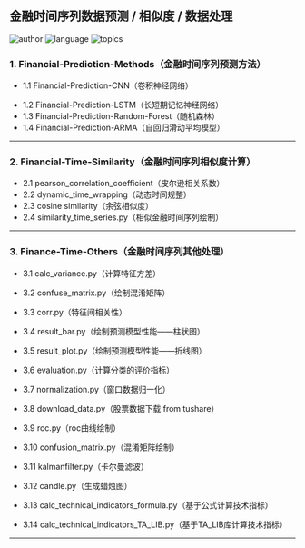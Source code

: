 ## 金融时间序列数据预测 / 相似度 / 数据处理

![author](https://img.shields.io/static/v1?label=Author&message=junmingguo&color=green)    ![language](https://img.shields.io/static/v1?label=Language&message=python3&color=orange) 
![topics](https://img.shields.io/static/v1?label=Language&message=financial-time-series&color=blue)


### 1. Financial-Prediction-Methods（金融时间序列预测方法）

- 1.1 Financial-Prediction-CNN（卷积神经网络）

* 1.2 Financial-Prediction-LSTM（长短期记忆神经网络）
* 1.3 Financial-Prediction-Random-Forest（随机森林）
* 1.4 Financial-Prediction-ARMA（自回归滑动平均模型）

---

### 2. Financial-Time-Similarity（金融时间序列相似度计算）

* 2.1 pearson_correlation_coefficient（皮尔逊相关系数）
* 2.2 dynamic_time_wrapping（动态时间规整）
* 2.3 cosine similarity（余弦相似度）
* 2.4 similarity_time_series.py（相似金融时间序列绘制）

---

### 3. Finance-Time-Others（金融时间序列其他处理）

- 3.1 calc_variance.py（计算特征方差）

- 3.2 confuse_matrix.py（绘制混淆矩阵）

- 3.3 corr.py（特征间相关性）

- 3.4 result_bar.py（绘制预测模型性能——柱状图）

- 3.5 result_plot.py（绘制预测模型性能——折线图）

- 3.6 evaluation.py（计算分类的评价指标）

- 3.7 normalization.py（窗口数据归一化）

- 3.8 download_data.py（股票数据下载 from tushare）

- 3.9 roc.py（roc曲线绘制）

- 3.10 confusion_matrix.py（混淆矩阵绘制）

- 3.11 kalmanfilter.py（卡尔曼滤波）
- 3.12 candle.py（生成蜡烛图）
- 3.13 calc_technical_indicators_formula.py（基于公式计算技术指标）
- 3.14 calc_technical_indicators_TA_LIB.py（基于TA_LIB库计算技术指标）

****

